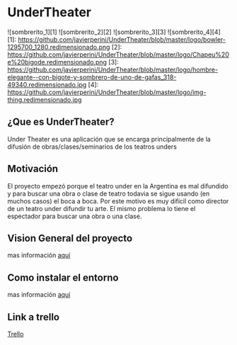 # UnderTheater
![sombrerito_1][1]  ![sombrerito_2][2]  ![sombrerito_3][3]  ![sombrerito_4][4]
[1]: https://github.com/javierperini/UnderTheater/blob/master/logo/bowler-1295700_1280.redimensionado.png
[2]: https://github.com/javierperini/UnderTheater/blob/master/logo/Chapeu%20e%20bigode.redimensionado.png
[3]: https://github.com/javierperini/UnderTheater/blob/master/logo/hombre-elegante--con-bigote-y-sombrero-de-uno-de-gafas_318-49340.redimensionado.jpg
[4]: https://github.com/javierperini/UnderTheater/blob/master/logo/img-thing.redimensionado.jpg

## ¿Que es UnderTheater? 
Under Theater es una aplicación que se encarga principalmente de la difusión de obras/clases/seminarios de los teatros unders

## Motivación
El proyecto empezó porque el teatro under en la Argentina es mal difundido y para buscar una obra o clase de teatro todavia se sigue usando (en muchos casos) el boca a boca. Por este motivo es muy difícil como director de un teatro under difundir  tu arte. El mismo problema lo tiene el espectador para buscar una obra o una clase.

## Vision General del proyecto
mas información [aquí](https://github.com/javierperini/UnderTheater/blob/master/Vision%20general%20del%20proyecto.md)

## Como instalar el entorno
mas información [aquí](https://github.com/javierperini/UnderTheater/blob/master/Como%20Instalar%20el%20entorno.md)

## Link a trello
[Trello](https://trello.com/b/737KQTM9/unq-tip-undertheater)
